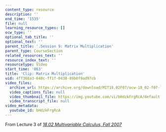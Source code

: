```yaml
---
content_type: resource
description: ''
end_time: '1535'
file: null
learning_resource_types: []
ocw_type: ''
optional_tab_title: ''
optional_text: ''
parent_title: '.Session 9: Matrix Multiplication'
parent_type: CourseSection
related_resources_text: ''
resource_index_text: ''
resourcetype: Video
start_time: '863'
title: 'Clip: Matrix Multiplication'
uid: 4ff368a3-648c-ff1f-0438-89b0f9ad97cb
video_files:
  archive_url: https://archive.org/download/MIT18.02F07/ocw-18_02-f07-lec03_300k.mp4
  video_captions_file: null
  video_thumbnail_file: https://img.youtube.com/vi/bHdzkFrgRcA/default.jpg
  video_transcript_file: null
video_metadata:
  youtube_id: bHdzkFrgRcA
---
```


From Lecture 3 of [_18.02 Multivariable Calculus, Fall 2007_](/courses/18-02-multivariable-calculus-fall-2007/video_galleries/video-lectures)



